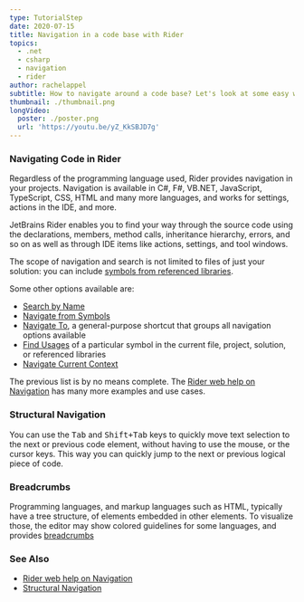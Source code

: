 ```yaml
---
type: TutorialStep
date: 2020-07-15
title: Navigation in a code base with Rider
topics:
  - .net
  - csharp
  - navigation
  - rider
author: rachelappel
subtitle: How to navigate around a code base? Let's look at some easy ways of doing so.
thumbnail: ./thumbnail.png
longVideo:
  poster: ./poster.png
  url: 'https://youtu.be/yZ_KkSBJD7g'
---
```


### Navigating Code in Rider

Regardless of the programming language used, Rider provides navigation in your projects. Navigation is available in C#,
F#, VB.NET, JavaScript, TypeScript, CSS, HTML and many more languages, and works for settings, actions in the IDE, and more.

JetBrains Rider enables you to find your way through the source code using the declarations, members, method calls, 
inheritance hierarchy, errors, and so on as well as through IDE items like actions, settings, and tool windows.

The scope of navigation and search is not limited to files of just your solution: you can include
[symbols from referenced libraries](https://www.jetbrains.com/help/rider/Navigation_and_Search__Navigating_to_External_Sources.html).

Some other options available are:

* [Search by Name](https://www.jetbrains.com/help/rider/Navigation_and_Search__Search.html)
* [Navigate from Symbols](https://www.jetbrains.com/help/rider/Navigation_and_Search__Navigation_from_Symbols.html)
* [Navigate To](https://www.jetbrains.com/help/rider/Navigation_and_Search__Navigate_from_Here.html), a general-purpose shortcut that groups all navigation options available
* [Find Usages](https://www.jetbrains.com/help/rider/Navigation_and_Search__Finding_Usages.html) of a particular symbol in the current file, project, solution, or referenced libraries
* [Navigate Current Context](https://www.jetbrains.com/help/rider/Navigation_and_Search__Context_Dependent_Navigation.html)

The previous list is by no means complete. The [Rider web help on Navigation](https://www.jetbrains.com/help/rider/Navigation_and_Search__Index.html)
has many more examples and use cases.

### Structural Navigation

You can use the <kbd>Tab</kbd> and <kbd>Shift+Tab</kbd> keys to quickly move text selection to the next or previous code element,
without having to use the mouse, or the cursor keys. This way you can quickly jump to the next or previous logical piece of code.

### Breadcrumbs

Programming languages, and markup languages such as HTML, typically have a tree structure, of elements embedded in other elements.
To visualize those, the editor may show colored guidelines for some languages, and provides [breadcrumbs](https://www.jetbrains.com/help/rider/Settings_Editor_Breadcrumbs.html)

### See Also

- [Rider web help on Navigation](https://www.jetbrains.com/help/rider/Navigation_and_Search__Index.html)
- [Structural Navigation](https://www.jetbrains.com/help/rider/Navigation_and_Search_Structural_Navigation.html)
